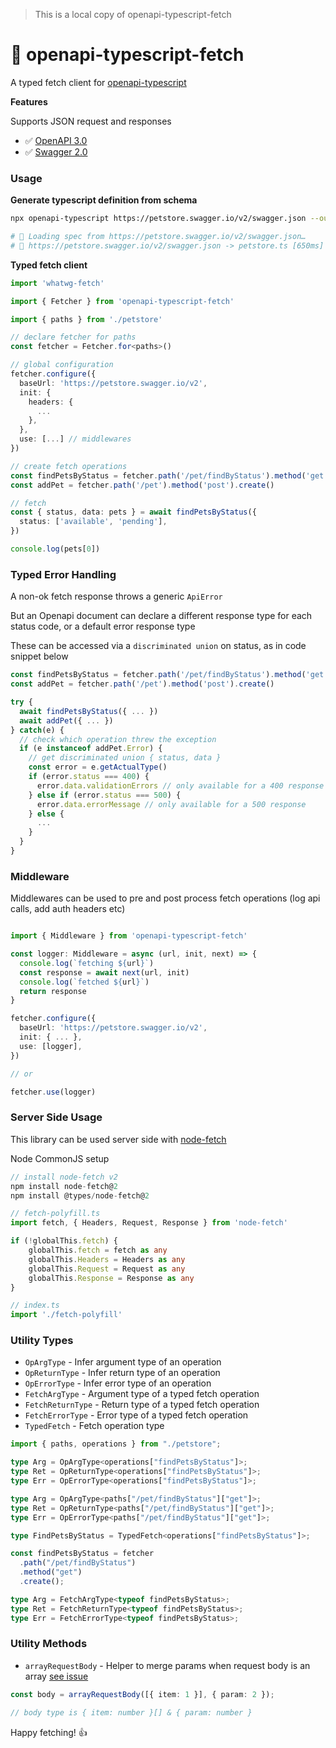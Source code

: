 > This is a local copy of openapi-typescript-fetch

# 📘️ openapi-typescript-fetch

A typed fetch client for [openapi-typescript](https://github.com/drwpow/openapi-typescript)

**Features**

Supports JSON request and responses

- ✅ [OpenAPI 3.0](https://swagger.io/specification)
- ✅ [Swagger 2.0](https://swagger.io/specification/v2/)

### Usage

**Generate typescript definition from schema**

```bash
npx openapi-typescript https://petstore.swagger.io/v2/swagger.json --output petstore.ts

# 🔭 Loading spec from https://petstore.swagger.io/v2/swagger.json…
# 🚀 https://petstore.swagger.io/v2/swagger.json -> petstore.ts [650ms]
```

**Typed fetch client**

```ts
import 'whatwg-fetch'

import { Fetcher } from 'openapi-typescript-fetch'

import { paths } from './petstore'

// declare fetcher for paths
const fetcher = Fetcher.for<paths>()

// global configuration
fetcher.configure({
  baseUrl: 'https://petstore.swagger.io/v2',
  init: {
    headers: {
      ...
    },
  },
  use: [...] // middlewares
})

// create fetch operations
const findPetsByStatus = fetcher.path('/pet/findByStatus').method('get').create()
const addPet = fetcher.path('/pet').method('post').create()

// fetch
const { status, data: pets } = await findPetsByStatus({
  status: ['available', 'pending'],
})

console.log(pets[0])
```

### Typed Error Handling

A non-ok fetch response throws a generic `ApiError`

But an Openapi document can declare a different response type for each status code, or a default error response type

These can be accessed via a `discriminated union` on status, as in code snippet below

```ts
const findPetsByStatus = fetcher.path('/pet/findByStatus').method('get').create()
const addPet = fetcher.path('/pet').method('post').create()

try {
  await findPetsByStatus({ ... })
  await addPet({ ... })
} catch(e) {
  // check which operation threw the exception
  if (e instanceof addPet.Error) {
    // get discriminated union { status, data }
    const error = e.getActualType()
    if (error.status === 400) {
      error.data.validationErrors // only available for a 400 response
    } else if (error.status === 500) {
      error.data.errorMessage // only available for a 500 response
    } else {
      ...
    }
  }
}
```

### Middleware

Middlewares can be used to pre and post process fetch operations (log api calls, add auth headers etc)

```ts

import { Middleware } from 'openapi-typescript-fetch'

const logger: Middleware = async (url, init, next) => {
  console.log(`fetching ${url}`)
  const response = await next(url, init)
  console.log(`fetched ${url}`)
  return response
}

fetcher.configure({
  baseUrl: 'https://petstore.swagger.io/v2',
  init: { ... },
  use: [logger],
})

// or

fetcher.use(logger)
```

### Server Side Usage

This library can be used server side with [node-fetch](https://www.npmjs.com/package/node-fetch)

Node CommonJS setup

```ts
// install node-fetch v2
npm install node-fetch@2
npm install @types/node-fetch@2

// fetch-polyfill.ts
import fetch, { Headers, Request, Response } from 'node-fetch'

if (!globalThis.fetch) {
    globalThis.fetch = fetch as any
    globalThis.Headers = Headers as any
    globalThis.Request = Request as any
    globalThis.Response = Response as any
}

// index.ts
import './fetch-polyfill'
```

### Utility Types

- `OpArgType` - Infer argument type of an operation
- `OpReturnType` - Infer return type of an operation
- `OpErrorType` - Infer error type of an operation
- `FetchArgType` - Argument type of a typed fetch operation
- `FetchReturnType` - Return type of a typed fetch operation
- `FetchErrorType` - Error type of a typed fetch operation
- `TypedFetch` - Fetch operation type

```ts
import { paths, operations } from "./petstore";

type Arg = OpArgType<operations["findPetsByStatus"]>;
type Ret = OpReturnType<operations["findPetsByStatus"]>;
type Err = OpErrorType<operations["findPetsByStatus"]>;

type Arg = OpArgType<paths["/pet/findByStatus"]["get"]>;
type Ret = OpReturnType<paths["/pet/findByStatus"]["get"]>;
type Err = OpErrorType<paths["/pet/findByStatus"]["get"]>;

type FindPetsByStatus = TypedFetch<operations["findPetsByStatus"]>;

const findPetsByStatus = fetcher
  .path("/pet/findByStatus")
  .method("get")
  .create();

type Arg = FetchArgType<typeof findPetsByStatus>;
type Ret = FetchReturnType<typeof findPetsByStatus>;
type Err = FetchErrorType<typeof findPetsByStatus>;
```

### Utility Methods

- `arrayRequestBody` - Helper to merge params when request body is an array [see issue](https://github.com/ajaishankar/openapi-typescript-fetch/issues/3#issuecomment-952963986)

```ts
const body = arrayRequestBody([{ item: 1 }], { param: 2 });

// body type is { item: number }[] & { param: number }
```

Happy fetching! 👍
